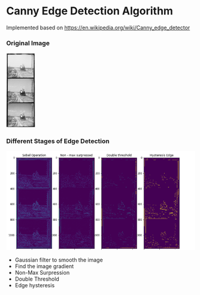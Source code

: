 # Canny Edge Detection Algorithm
Implemented based on https://en.wikipedia.org/wiki/Canny_edge_detector
### Original Image
<img src="plates/2.png" alt="Original image" height="200" >

### Different Stages of Edge Detection
![Edge Detection Process](edge_detection_process.png)
- Gaussian filter to smooth the image
- Find the image gradient
- Non-Max Surpression
- Double Threshold
- Edge hysteresis
